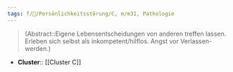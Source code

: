 ```yaml
---
tags: f/💭/Persönlichkeitsstörung/C, m/m31, Pathologie
---
```

> (Abstract::Eigene Lebensentscheidungen von anderen treffen lassen. Erleben sich selbst als inkompetent/hilflos. Angst vor Verlassen-werden.)
- **Cluster**:: [[Cluster C]]